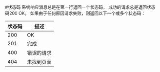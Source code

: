 #状态码
系统响应消息总是在第一行返回一个状态码。 成功的请求总是返回状态码200 OK。
如果由于任何原因请求失败，则返回以下一个或多个状态码：
 
状态码 | 描述
---------- | -------
200 |	OK
201 |	完成
400 |	错误的请求
404| 未找到页面
